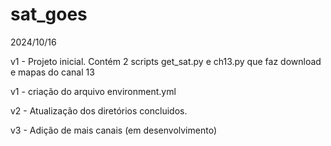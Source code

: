 # sat_goes

2024/10/16 

v1 - Projeto inicial. Contém 2 scripts get_sat.py e ch13.py que faz download e mapas do canal 13

v1 - criação do arquivo environment.yml

v2 - Atualização dos diretórios concluidos. 

v3 - Adição de mais canais (em desenvolvimento)



